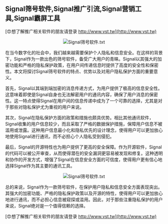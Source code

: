 ## **Signal筛号软件,Signal推广引流,Signal营销工具,Signal霸屏工具**

[😍想了解推广相关软件的朋友请登录 http://www.vst.tw](http://www.vst.tw)

 <center><img src="https://vst.tw/MP4/tuiguang/png/2.png" alt="Signal筛号软件.txt"></center>

在当今数字化的社会中，我们越来越需要保护个人隐私和信息安全。在这样的背景下，Signal作为一款出色的筛号软件，备受广大用户的青睐。Signal以其强大的加密功能和严格的隐私保护政策，在用户间传递信息时提供了高度的安全性和保密性。本文将探讨Signal筛号软件的特点、优势以及对用户隐私保护方面的重要意义。

首先，Signal以其端到端加密的消息传递方式，为用户提供了极高的信息安全性。这意味着即使是Signal自身也无法解密用户的通讯内容，确保了用户消息的保密性。这一特点使得Signal在用户间的信息传递中成为了一个可靠的选择，尤其是对于那些对隐私保护尤为重视的用户来说。

其次，Signal在隐私保护方面的政策和措施也颇具优势。相比其他通讯软件，Signal收集的用户信息较少，而且采取了严格的数据保护措施，保障用户信息不被滥用或泄露。这种用户信息最小化和隐私优先的设计理念，使得用户可以更加放心地使用Signal进行通讯，而不必担心个人隐私受到侵犯。

最后，Signal的开源特性也为用户提供了更高的安全保障。作为开源软件，Signal的代码可以被公开审查，从而使得潜在的安全漏洞更容易被发现和修复。这种透明和协作的开发方式，增强了Signal在信息安全方面的可信度，使得用户更有信心地选择Signal作为其主要的通讯工具。

 <center><img src="https://vst.tw/MP4/tuiguang/png/3.png" alt="Signal筛号软件.txt"></center>

总的来说，Signal作为一款筛号软件，在保护用户隐私和信息安全方面表现突出。其强大的加密功能、严格的隐私保护政策以及开源的特性，使得用户可以更加放心地进行通讯，而不必担心信息被窥探或滥用。因此，对于那些注重隐私保护的用户来说，Signal绝对是一个值得信赖的选择。

[😍想了解推广相关软件的朋友请登录 http://www.vst.tw](http://www.vst.tw)



